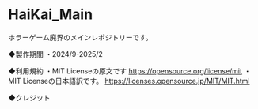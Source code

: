 # HaiKai_Main
ホラーゲーム廃界のメインレポジトリーです。

◆製作期間
・2024/9-2025/2

◆利用規約
・MIT Licenseの原文です
https://opensource.org/license/mit
・MIT Licenseの日本語訳です。
https://licenses.opensource.jp/MIT/MIT.html

◆クレジット

